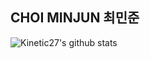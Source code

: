 ## CHOI MINJUN 최민준
![Kinetic27's github stats](https://github-readme-stats.vercel.app/api?username=chlalswns200&show_icons=true)
<!--
**chlalswns200/chlalswns200** is a ✨ _special_ ✨ repository because its `README.md` (this file) appears on your GitHub profile.
### Skills

Here are some ideas to get you started:

- 🔭 I’m currently working on ...
- 🌱 I’m currently learning ...
- 👯 I’m looking to collaborate on ...
- 🤔 I’m looking for help with ...
- 💬 Ask me about ...
- 📫 How to reach me: ...
- 😄 Pronouns: ...
- ⚡ Fun fact: ...
-->
